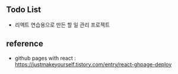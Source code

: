 ## Todo List
- 리액트 연습용으로 만든 할 일 관리 프로젝트

## reference
- github pages with react : https://justmakeyourself.tistory.com/entry/react-ghpage-deploy
